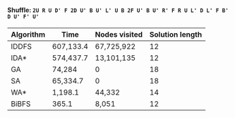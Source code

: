 #### Shuffle: `2U R U D' F 2D U' B U' L' U B 2F U' B U' R' F R U L' D L' F B' D U' F' U'`
| Algorithm | Time | Nodes visited | Solution length |
| ----- | ----- | ----- | ----- |
| IDDFS | 607,133.4 | 67,725,922 | 12 |
| IDA* | 574,437.7 | 13,101,135 | 12 |
| GA | 74,284 | 0 | 18 |
| SA | 65,334.7 | 0 | 18 |
| WA* | 1,198.1 | 44,332 | 14 |
| BiBFS | 365.1 | 8,051 | 12 |